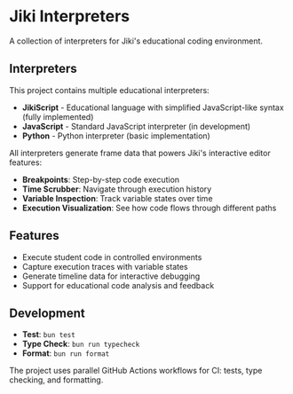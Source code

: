 # Jiki Interpreters

A collection of interpreters for Jiki's educational coding environment.

## Interpreters

This project contains multiple educational interpreters:

- **JikiScript** - Educational language with simplified JavaScript-like syntax (fully implemented)
- **JavaScript** - Standard JavaScript interpreter (in development)
- **Python** - Python interpreter (basic implementation)

All interpreters generate frame data that powers Jiki's interactive editor features:

- **Breakpoints**: Step-by-step code execution
- **Time Scrubber**: Navigate through execution history
- **Variable Inspection**: Track variable states over time
- **Execution Visualization**: See how code flows through different paths

## Features

- Execute student code in controlled environments
- Capture execution traces with variable states
- Generate timeline data for interactive debugging
- Support for educational code analysis and feedback

## Development

- **Test**: `bun test`
- **Type Check**: `bun run typecheck`
- **Format**: `bun run format`

The project uses parallel GitHub Actions workflows for CI: tests, type checking, and formatting.
